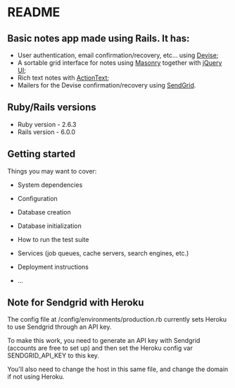 # README

## Basic notes app made using Rails. It has: 
* User authentication, email confirmation/recovery, etc... using 
[Devise](https://github.com/plataformatec/devise);
* A sortable grid interface for notes using 
[Masonry](https://masonry.desandro.com/) together with 
[jQuery UI](https://jqueryui.com/sortable/);
* Rich text notes with 
[ActionText](https://edgeguides.rubyonrails.org/action_text_overview.html);
* Mailers for the Devise confirmation/recovery using 
[SendGrid](https://sendgrid.com/).

## Ruby/Rails versions
* Ruby version - 2.6.3
* Rails version - 6.0.0

## Getting started

Things you may want to cover:

* System dependencies

* Configuration

* Database creation

* Database initialization

* How to run the test suite

* Services (job queues, cache servers, search engines, etc.)

* Deployment instructions

* ...

## Note for Sendgrid with Heroku

The config file at /config/environments/production.rb currently sets Heroku to 
use Sendgrid through an API key.

To make this work, you need to generate an API key with Sendgrid (accounts are 
free to set up) and then set the Heroku config var SENDGRID_API_KEY to this key.

You'll also need to change the host in this same file, and change the domain if 
not using Heroku.